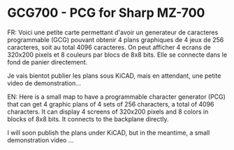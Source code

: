 # GCG700 - PCG for Sharp MZ-700

FR:
Voici une petite carte permettant d'avoir un generateur de caracteres programmable (GCG) pouvant obtenir 4 plans graphiques de 4 jeux de 256 caracteres, soit au total 4096 caracteres.
On peut afficher 4 ecrans de 320x200 pixels et 8 couleurs par blocs de 8x8 bits.
Elle se connecte dans le fond de panier directement.

Je vais bientot publier les plans sous KiCAD, mais en attendant, une petite video de demonstration...

EN:
Here is a small map to have a programmable character generator (PCG) that can get 4 graphic plans of 4 sets of 256 characters, a total of 4096 characters.
It can display 4 screens of 320x200 pixels and 8 colors in blocks of 8x8 bits.
It connects to the backplane directly.

I will soon publish the plans under KiCAD, but in the meantime, a small demonstration video ...